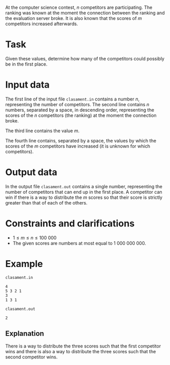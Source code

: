 At the computer science contest, $n$ competitors are participating. The ranking was known at the moment the connection between the ranking and the evaluation server broke. It is also known that the scores of $m$ competitors increased afterwards.

# Task

Given these values, determine how many of the competitors could possibly be in the first place.

# Input data

The first line of the input file `clasament.in` contains a number $n$, representing the number of competitors. The second line contains $n$ numbers, separated by a space, in descending order, representing the scores of the $n$ competitors (the ranking) at the moment the connection broke.

The third line contains the value $m$.

The fourth line contains, separated by a space, the values by which the scores of the $m$ competitors have increased (it is unknown for which competitors).

# Output data

In the output file `clasament.out` contains a single number, representing the number of competitors that can end up in the first place. A competitor can win if there is a way to distribute the $m$ scores so that their score is strictly greater than that of each of the others.

# Constraints and clarifications

* $1 \leq m \leq n \leq 100\ 000$
* The given scores are numbers at most equal to $1\ 000\ 000\ 000$.

# Example

`clasament.in`
```
4
5 3 2 1
3
1 3 1
```

`clasament.out`
```
2
```

## Explanation

There is a way to distribute the three scores such that the first competitor wins and there is also a way to distribute the three scores such that the second competitor wins.